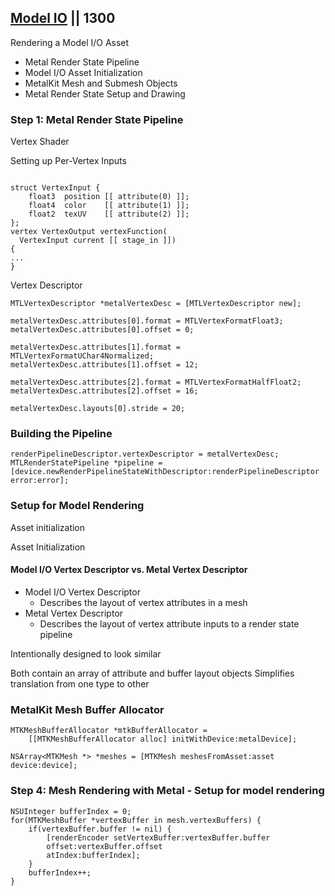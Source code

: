 
## [Model IO](607-1-metalkit-modelio.md) || 1300

Rendering a Model I/O Asset

- Metal Render State Pipeline
- Model I/O Asset Initialization
- MetalKit Mesh and Submesh Objects
- Metal Render State Setup and Drawing


### Step 1: Metal Render State Pipeline

Vertex Shader

Setting up Per-Vertex Inputs

```

struct VertexInput {
    float3  position [[ attribute(0) ]];
    float4  color    [[ attribute(1) ]];
    float2  texUV    [[ attribute(2) ]];
};
vertex VertexOutput vertexFunction(
  VertexInput current [[ stage_in ]])
{
...
}
```

Vertex Descriptor

```
MTLVertexDescriptor *metalVertexDesc = [MTLVertexDescriptor new];

metalVertexDesc.attributes[0].format = MTLVertexFormatFloat3;
metalVertexDesc.attributes[0].offset = 0;

metalVertexDesc.attributes[1].format = MTLVertexFormatUChar4Normalized;
metalVertexDesc.attributes[1].offset = 12;

metalVertexDesc.attributes[2].format = MTLVertexFormatHalfFloat2;
metalVertexDesc.attributes[2].offset = 16;

metalVertexDesc.layouts[0].stride = 20;

```

### Building the Pipeline
```
renderPipelineDescriptor.vertexDescriptor = metalVertexDesc;
MTLRenderStatePipeline *pipeline =
[device.newRenderPipelineStateWithDescriptor:renderPipelineDescriptor error:error];
```


### Setup for Model Rendering

Asset initialization

Asset Initialization

#### Model I/O Vertex Descriptor vs. Metal Vertex Descriptor

- Model I/O Vertex Descriptor
  - Describes the layout of vertex attributes in a mesh
- Metal Vertex Descriptor
  - Describes the layout of vertex attribute inputs to a render state pipeline

Intentionally designed to look similar

Both contain an array of attribute and buffer layout objects Simplifies translation from one type to other

### MetalKit Mesh Buffer Allocator

```
MTKMeshBufferAllocator *mtkBufferAllocator =
    [[MTKMeshBufferAllocator alloc] initWithDevice:metalDevice];
```

```
NSArray<MTKMesh *> *meshes = [MTKMesh meshesFromAsset:asset device:device];
```

### Step 4: Mesh Rendering with Metal -  Setup for model rendering

```
NSUInteger bufferIndex = 0;
for(MTKMeshBuffer *vertexBuffer in mesh.vertexBuffers) {
    if(vertexBuffer.buffer != nil) {
        [renderEncoder setVertexBuffer:vertexBuffer.buffer
        offset:vertexBuffer.offset
        atIndex:bufferIndex];
    }
    bufferIndex++;
}
```
